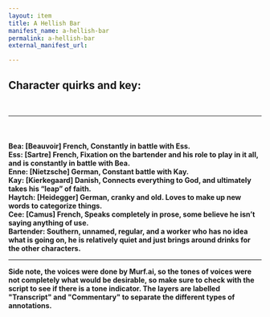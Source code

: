 ```yaml
---
layout: item
title: A Hellish Bar
manifest_name: a-hellish-bar
permalink: a-hellish-bar
external_manifest_url: 

---
```

<!-- Add an essay or interpretive material below this line,
using HTML or markdown.  Do not modify this file above this line -->
<h2><b>Character quirks and key:</b></h2>
<br>
<hr>
<br>
<h4>Bea: [Beauvoir] French, Constantly in battle with Ess.
<br>
Ess: [Sartre] French, Fixation on the bartender and his role to play in it all, and is constantly in battle with Bea. 
<br>
Enne: [Nietzsche] German, Constant battle with Kay. 
<br>
Kay: [Kierkegaard] Danish, Connects everything to God, and ultimately takes his “leap” of faith. 
<br>
Haytch: [Heidegger] German, cranky and old. Loves to make up new words to categorize things. 
<br>
Cee: [Camus] French, Speaks completely in prose, some believe he isn’t saying anything of use. 
<br>
Bartender: Southern, unnamed, regular, and a worker who has no idea what is going on, he is relatively quiet and just brings around drinks for the other characters. 
<hr>
Side note, the voices were done by Murf.ai, so the tones of voices were not completely what would be desirable, so make sure to check with the script to see if there is a tone indicator. The layers are labelled "Transcript" and "Commentary" to separate the different types of annotations. 


